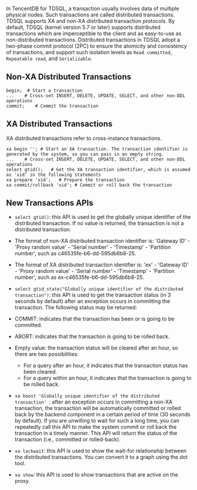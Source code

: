 In TencentDB for TDSQL, a transaction usually involves data of multiple physical nodes. Such transactions are called distributed transactions.
TDSQL supports XA and non-XA distributed transaction protocols. By default, TDSQL (kernel version 5.7 or later) supports distributed transactions which are imperceptible to the client and as easy-to-use as non-distributed transactions.
Distributed transactions in TDSQL adopt a two-phase commit protocol (2PC) to ensure the atomicity and consistency of transactions, and support such isolation levels as `Read committed`, `Repeatable read`, and `Serializable`.

## Non-XA Distributed Transactions
```
begin; 	# Start a transaction
...    # Cross-set INSERT, DELETE, UPDATE, SELECT, and other non-DDL operations
commit;    # Commit the transaction
```

## XA Distributed Transactions
XA distributed transactions refer to cross-instance transactions.
```
xa begin ''; # Start an XA transaction. The transaction identifier is generated by the system, so you can pass in an empty string.
...    # Cross-set INSERT, DELETE, UPDATE, SELECT, and other non-DDL operations
select gtid();   # Get the XA transaction identifier, which is assumed as 'xid' in the following statements
xa prepare 'xid';	# Prepare the transaction
xa commit/rollback 'xid'; # Commit or roll back the transaction
```

## New Transactions APIs
- `select gtid()`: this API is used to get the globally unique identifier of the distributed transaction. If no value is returned, the transaction is not a distributed transaction.
 - The format of non-XA distributed transaction identifier is: 'Gateway ID' - 'Proxy random value' - 'Serial number' - 'Timestamp' - 'Partition number', such as c46535fe-b6-dd-595db6b8-25.
 - The format of XA distributed transaction identifier is: 'ex' - 'Gateway ID' - 'Proxy random value' - 'Serial number' - 'Timestamp' - 'Partition number', such as ex-c46535fe-b6-dd-595db6b8-25.

- `select gtid_state("Globally unique identifier of the distributed transaction")`: this API is used to get the transaction status (in 3 seconds by default) after an exception occurs in committing the transaction. The following status may be returned:
 - COMMIT: indicates that the transaction has been or is going to be committed.
 - ABORT: indicates that the transaction is going to be rolled back.
 - Empty value: the transaction status will be cleared after an hour, so there are two possibilities:
    - For a query after an hour, it indicates that the transaction status has been cleared.
    - For a query within an hour, it indicates that the transaction is going to be rolled back.

- `xa boost 'Globally unique identifier of the distributed transaction' `: after an exception occurs in committing a non-XA transaction, the transaction will be automatically committed or rolled back by the backend component in a certain period of time (30 seconds by default). If you are unwilling to wait for such a long time, you can repeatedly call this API to make the system commit or roll back the transaction in a timely manner. This API will return the status of the transaction (i.e., committed or rolled-back).

- `xa lockwait`: this API is used to show the wait-for relationship between the distributed transactions. You can convert it to a graph using the dot tool. 

- `xa show`: this API is used to show transactions that are active on the proxy.
